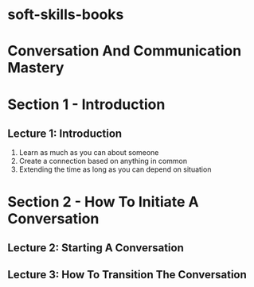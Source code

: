 # soft-skills-books
# Conversation And Communication Mastery

# Section 1 - Introduction

## Lecture 1: Introduction
1. Learn as much as you can about someone
2. Create a connection based on anything in common
3. Extending the time as long as you can depend on situation

# Section 2 - How To Initiate A Conversation

## Lecture 2: Starting A Conversation

## Lecture 3: How To Transition The Conversation
